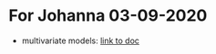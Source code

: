 # For Johanna 03-09-2020

* multivariate models: [link to doc](docs/multivariate_model_2020-09-03.html)

